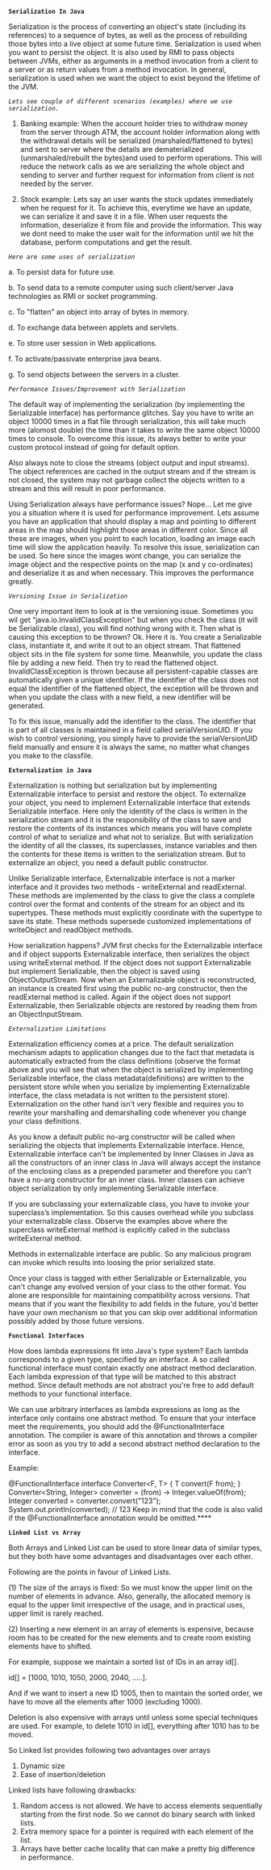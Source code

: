 **`Serialization In Java`**

Serialization is the process of converting an object's state (including its references) to a sequence of bytes, as well as the process of rebuilding those bytes into a live object at some future time.
Serialization is used when you want to persist the object. It is also used by RMI to pass objects between JVMs, either as arguments in a method invocation from a client to a server or as return values 
from a method invocation. In general, serialization is used when we want the object to exist beyond the lifetime of the JVM.

_`Lets see couple of different scenarios (examples) where we use serialization.`_

1. Banking example: When the account holder tries to withdraw money from the server through ATM, the account holder information along with the withdrawal details will be serialized (marshaled/flattened 
to bytes) and sent to server where the details are dematerialized (unmarshaled/rebuilt the bytes)and used to perform operations. This will reduce the network calls as we are serializing the whole object 
and sending to server and further request for information from client is not needed by the server.

2. Stock example: Lets say an user wants the stock updates immediately when he request for it. To achieve this, everytime we have an update, we can serialize it and save it in a file. When user requests 
the information, deserialize it from file and provide the information. This way we dont need to make the user wait for the information until we hit the database, perform computations and get the result.

_`Here are some uses of serialization`_

a. To persist data for future use.

b. To send data to a remote computer using such client/server Java technologies as RMI or socket programming.

c. To "flatten" an object into array of bytes in memory.

d. To exchange data between applets and servlets.

e. To store user session in Web applications.

f. To activate/passivate enterprise java beans.

g. To send objects between the servers in a cluster.

_`Performance Issues/Improvement with Serialization`_

The default way of implementing the serialization (by implementing the Serializable interface) has performance glitches. Say you have to write an object 10000 times in a flat file through serialization, 
this will take much more (alomost double) the time than it takes to write the same object 10000 times to console. To overcome this issue, its always better to write your custom protocol instead of going 
for default option.

Also always note to close the streams (object output and input streams). The object references are cached in the output stream and if the stream is not closed, the system may not garbage collect the 
objects written to a stream and this will result in poor performance.

Using Serialization always have performance issues? Nope... Let me give you a situation where it is used for performance improvement. Lets assume you have an application that should display a map 
and pointing to different areas in the map should highlight those areas in different color. Since all these are images, when you point to each location, loading an image each time will slow the 
application heavily. To resolve this issue, serialization can be used. So here since the images wont change, you can serialize the image object and the respective points on the map (x and y co-ordinates) 
and deserialize it as and when necessary. This improves the performance greatly.

_`Versioning Issue in Serialization`_

One very important item to look at is the versioning issue. Sometimes you wil get "java.io.InvalidClassException" but when you check the class (it will be Serializable class), you will find nothing wrong 
with it. Then what is causing this exception to be thrown? Ok. Here it is. You create a Serializable class, instantiate it, and write it out to an object stream. That flattened object sits in the file system
for some time. Meanwhile, you update the class file by adding a new field. Then try to read the flattened object. InvalidClassException is thrown because all persistent-capable classes are automatically given 
a unique identifier. If the identifier of the class does not equal the identifier of the flattened object, the exception will be thrown and when you update the class with a new field, a new identifier will be 
generated.

To fix this issue, manually add the identifier to the class. The identifier that is part of all classes is maintained in a field called serialVersionUID. If you wish to control versioning, you simply have to 
provide the serialVersionUID field manually and ensure it is always the same, no matter what changes you make to the classfile.

**`Externalization in Java`**

Externalization is nothing but serialization but by implementing Externalizable interface to persist and restore the object. To externalize your object, you need to implement Externalizable interface that extends 
Serializable interface. Here only the identity of the class is written in the serialization stream and it is the responsibility of the class to save and restore the contents of its instances which means you will 
have complete control of what to serialize and what not to serialize. But with serialization the identity of all the classes, its superclasses, instance variables and then the contents for these items is written 
to the serialization stream. But to externalize an object, you need a default public constructor.

Unlike Serializable interface, Externalizable interface is not a marker interface and it provides two methods - writeExternal and readExternal. These methods are implemented by the class to give the class a complete
control over the format and contents of the stream for an object and its supertypes. These methods must explicitly coordinate with the supertype to save its state. These methods supersede customized implementations
of writeObject and readObject methods.

How serialization happens? JVM first checks for the Externalizable interface and if object supports Externalizable interface, then serializes the object using writeExternal method. If the object does not support 
Externalizable but implement Serializable, then the object is saved using ObjectOutputStream. Now when an Externalizable object is reconstructed, an instance is created first using the public no-arg constructor, 
then the readExternal method is called. Again if the object does not support Externalizable, then Serializable objects are restored by reading them from an ObjectInputStream.

_`Externalization Limitations`_

Externalization efficiency comes at a price. The default serialization mechanism adapts to application changes due to the fact that metadata is automatically extracted from the class definitions (observe the 
format above and you will see that when the object is serialized by implementing Serializable interface, the class metadata(definitions) are written to the persistent store while when you serialize by implementing 
Externalizable interface, the class metadata is not written to the persistent store). Externalization on the other hand isn't very flexible and requires you to rewrite your marshalling and demarshalling code whenever 
you change your class definitions.

As you know a default public no-arg constructor will be called when serializing the objects that implements Externalizable interface. Hence, Externalizable interface can't be implemented by Inner Classes in Java as 
all the constructors of an inner class in Java will always accept the instance of the enclosing class as a prepended parameter and therefore you can't have a no-arg constructor for an inner class. Inner classes can 
achieve object serialization by only implementing Serializable interface.

If you are subclassing your externalizable class, you have to invoke your superclass’s implementation. So this causes overhead while you subclass your externalizable class. Observe the examples above where the 
superclass writeExternal method is explicitly called in the subclass writeExternal method.

Methods in externalizable interface are public. So any malicious program can invoke which results into loosing the prior serialized state.

Once your class is tagged with either Serializable or Externalizable, you can't change any evolved version of your class to the other format. You alone are responsible for maintaining compatibility across versions. 
That means that if you want the flexibility to add fields in the future, you'd better have your own mechanism so that you can skip over additional information possibly added by those future versions.



**`Functional Interfaces`**

How does lambda expressions fit into Java's type system? Each lambda corresponds to a given type, specified by an interface. A so called functional interface must contain exactly one abstract method declaration. Each lambda expression of that type will be matched to this abstract method. Since default methods are not abstract you're free to add default methods to your functional interface.

We can use arbitrary interfaces as lambda expressions as long as the interface only contains one abstract method. To ensure that your interface meet the requirements, you should add the @FunctionalInterface annotation. The compiler is aware of this annotation and throws a compiler error as soon as you try to add a second abstract method declaration to the interface.

Example:

@FunctionalInterface
interface Converter<F, T> {
    T convert(F from);
}
Converter<String, Integer> converter = (from) -> Integer.valueOf(from);
Integer converted = converter.convert("123");
System.out.println(converted);    // 123
Keep in mind that the code is also valid if the @FunctionalInterface annotation would be omitted.****

**`Linked List vs Array`**

Both Arrays and Linked List can be used to store linear data of similar types, but they both have some advantages and disadvantages over each other.

Following are the points in favour of Linked Lists.

(1)	The size of the arrays is fixed: So we must know the upper limit on the number of elements in advance. Also, generally, the allocated memory is equal to the upper limit irrespective of the usage, and in practical uses, upper limit is rarely reached.

(2)	Inserting a new element in an array of elements is expensive, because room has to be created for the new elements and to create room existing elements have to shifted.

For example, suppose we maintain a sorted list of IDs in an array id[].

id[] = [1000, 1010, 1050, 2000, 2040, …..].

And if we want to insert a new ID 1005, then to maintain the sorted order, we have to move all the elements after 1000 (excluding 1000).

Deletion is also expensive with arrays until unless some special techniques are used. For example, to delete 1010 in id[], everything after 1010 has to be moved.

So Linked list provides following two advantages over arrays
1)	Dynamic size
2)	Ease of insertion/deletion

Linked lists have following drawbacks:
1)	Random access is not allowed. We have to access elements sequentially starting from the first node. So we cannot do binary search with linked lists.
2)	Extra memory space for a pointer is required with each element of the list.
3) Arrays have better cache locality that can make a pretty big difference in performance.

